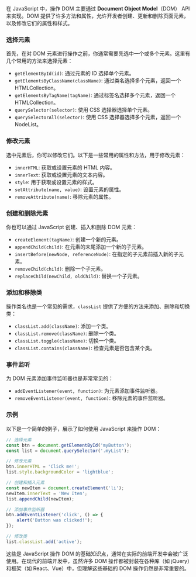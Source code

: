 在 JavaScript 中，操作 DOM 主要通过 **Document Object Model**（DOM） API 来实现。DOM 提供了许多方法和属性，允许开发者创建、更新和删除页面元素，以及修改它们的属性和样式。

### 选择元素
首先，在对 DOM 元素进行操作之前，你通常需要先选中一个或多个元素。这里有几个常用的方法来选择元素：

- `getElementById(id)`: 通过元素的 ID 选择单个元素。
- `getElementsByClassName(className)`: 通过类名选择多个元素，返回一个 HTMLCollection。
- `getElementsByTagName(tagName)`: 通过标签名选择多个元素，返回一个 HTMLCollection。
- `querySelector(selector)`: 使用 CSS 选择器选择单个元素。
- `querySelectorAll(selector)`: 使用 CSS 选择器选择多个元素，返回一个 NodeList。

### 修改元素
选中元素后，你可以修改它们。以下是一些常用的属性和方法，用于修改元素：

- `innerHTML`: 获取或设置元素的 HTML 内容。
- `innerText`: 获取或设置元素的文本内容。
- `style`: 用于获取或设置元素的样式。
- `setAttribute(name, value)`: 设置元素的属性。
- `removeAttribute(name)`: 移除元素的属性。

### 创建和删除元素
你也可以通过 JavaScript 创建、插入和删除 DOM 元素：

- `createElement(tagName)`: 创建一个新的元素。
- `appendChild(child)`: 在元素的末尾添加一个新的子元素。
- `insertBefore(newNode, referenceNode)`: 在指定的子元素前插入新的子元素。
- `removeChild(child)`: 删除一个子元素。
- `replaceChild(newChild, oldChild)`: 替换一个子元素。

### 添加和移除类
操作类名也是一个常见的需求，`classList` 提供了方便的方法来添加、删除和切换类：

- `classList.add(className)`: 添加一个类。
- `classList.remove(className)`: 删除一个类。
- `classList.toggle(className)`: 切换一个类。
- `classList.contains(className)`: 检查元素是否包含某个类。

### 事件监听
为 DOM 元素添加事件监听器也是非常常见的：

- `addEventListener(event, function)`: 为元素添加事件监听器。
- `removeEventListener(event, function)`: 移除元素的事件监听器。

### 示例
以下是一个简单的例子，展示了如何使用 JavaScript 来操作 DOM：

```javascript
// 选择元素
const btn = document.getElementById('myButton');
const list = document.querySelector('.myList');

// 修改元素
btn.innerHTML = 'Click me!';
list.style.backgroundColor = 'lightblue';

// 创建和插入元素
const newItem = document.createElement('li');
newItem.innerText = 'New Item';
list.appendChild(newItem);

// 添加事件监听器
btn.addEventListener('click', () => {
    alert('Button was clicked!');
});

// 修改类
list.classList.add('active');
```

这些是 JavaScript 操作 DOM 的基础知识点，通常在实际的前端开发中会被广泛使用。在现代的前端开发中，虽然许多 DOM 操作都被封装在各种库（如 jQuery）和框架（如 React、Vue）中，但理解这些基础的 DOM 操作仍然是非常重要的。